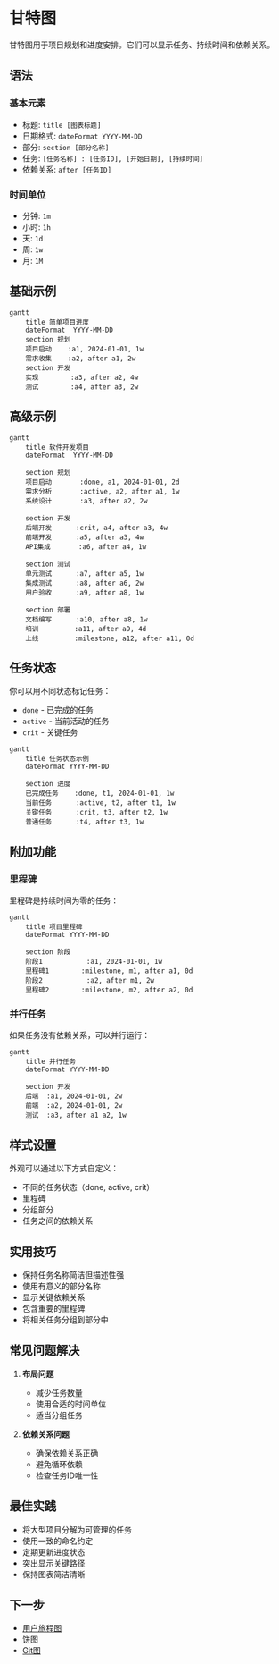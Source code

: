 # 甘特图

甘特图用于项目规划和进度安排。它们可以显示任务、持续时间和依赖关系。

## 语法

### 基本元素
- 标题: `title [图表标题]`
- 日期格式: `dateFormat YYYY-MM-DD`
- 部分: `section [部分名称]`
- 任务: `[任务名称] : [任务ID], [开始日期], [持续时间]`
- 依赖关系: `after [任务ID]`

### 时间单位
- 分钟: `1m`
- 小时: `1h`
- 天: `1d`
- 周: `1w`
- 月: `1M`

## 基础示例

```mermaid
gantt
    title 简单项目进度
    dateFormat  YYYY-MM-DD
    section 规划
    项目启动    :a1, 2024-01-01, 1w
    需求收集    :a2, after a1, 2w
    section 开发
    实现        :a3, after a2, 4w
    测试        :a4, after a3, 2w
```

## 高级示例

```mermaid
gantt
    title 软件开发项目
    dateFormat  YYYY-MM-DD
    
    section 规划
    项目启动       :done, a1, 2024-01-01, 2d
    需求分析       :active, a2, after a1, 1w
    系统设计       :a3, after a2, 2w
    
    section 开发
    后端开发      :crit, a4, after a3, 4w
    前端开发      :a5, after a3, 4w
    API集成       :a6, after a4, 1w
    
    section 测试
    单元测试      :a7, after a5, 1w
    集成测试      :a8, after a6, 2w
    用户验收      :a9, after a8, 1w
    
    section 部署
    文档编写      :a10, after a8, 1w
    培训         :a11, after a9, 4d
    上线         :milestone, a12, after a11, 0d
```

## 任务状态

你可以用不同状态标记任务：
- `done` - 已完成的任务
- `active` - 当前活动的任务
- `crit` - 关键任务

```mermaid
gantt
    title 任务状态示例
    dateFormat YYYY-MM-DD
    
    section 进度
    已完成任务    :done, t1, 2024-01-01, 1w
    当前任务      :active, t2, after t1, 1w
    关键任务      :crit, t3, after t2, 1w
    普通任务      :t4, after t3, 1w
```

## 附加功能

### 里程碑

里程碑是持续时间为零的任务：

```mermaid
gantt
    title 项目里程碑
    dateFormat YYYY-MM-DD
    
    section 阶段
    阶段1           :a1, 2024-01-01, 1w
    里程碑1        :milestone, m1, after a1, 0d
    阶段2           :a2, after m1, 2w
    里程碑2        :milestone, m2, after a2, 0d
```

### 并行任务

如果任务没有依赖关系，可以并行运行：

```mermaid
gantt
    title 并行任务
    dateFormat YYYY-MM-DD
    
    section 开发
    后端  :a1, 2024-01-01, 2w
    前端  :a2, 2024-01-01, 2w
    测试  :a3, after a1 a2, 1w
```

## 样式设置

外观可以通过以下方式自定义：
- 不同的任务状态（done, active, crit）
- 里程碑
- 分组部分
- 任务之间的依赖关系

## 实用技巧
- 保持任务名称简洁但描述性强
- 使用有意义的部分名称
- 显示关键依赖关系
- 包含重要的里程碑
- 将相关任务分组到部分中

## 常见问题解决

1. **布局问题**
   - 减少任务数量
   - 使用合适的时间单位
   - 适当分组任务

2. **依赖关系问题**
   - 确保依赖关系正确
   - 避免循环依赖
   - 检查任务ID唯一性

## 最佳实践
- 将大型项目分解为可管理的任务
- 使用一致的命名约定
- 定期更新进度状态
- 突出显示关键路径
- 保持图表简洁清晰

## 下一步
- [用户旅程图](/zh/diagrams/user-journey)
- [饼图](/zh/diagrams/pie)
- [Git图](/zh/diagrams/git) 